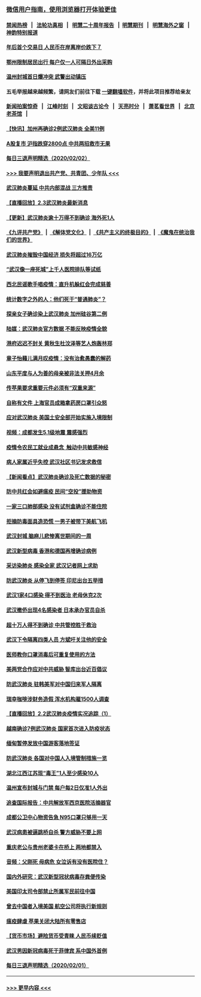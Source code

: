 ### [微信用户指南，使用浏览器打开体验更佳](https://github.com/gfw-breaker/banned-news1/blob/master/indexes/wechat-guide.md?t=0)
#### [禁闻热榜](热点新闻.md?t=0)  &nbsp;&nbsp;|&nbsp;&nbsp; [法轮功真相](https://github.com/gfw-breaker/truth/blob/master/README.md?t=0) &nbsp;&nbsp;|&nbsp;&nbsp; [明慧二十周年报告](https://github.com/gfw-breaker/mh-reports/blob/master/README.md?t=0) &nbsp;&nbsp;|&nbsp;&nbsp;[明慧期刊](https://github.com/gfw-breaker/mh-qikan) &nbsp;&nbsp;|&nbsp;&nbsp; [明慧海外之窗](https://github.com/gfw-breaker/mh-news/blob/master/README.md?t=0) &nbsp;&nbsp;|&nbsp;&nbsp; [神韵特别报道](https://github.com/gfw-breaker/mh-news/blob/master/shenyun.md?t=0)
#### [年后首个交易日 人民币在岸离岸价跌下７](../pages/nsc413/n11840366.md?t=02031322) 
#### [鄂州限制居民出行 每户仅一人可隔日外出采购](../pages/nsc413/n11839131.md?t=02031322) 
#### [温州封城首日爆冲突 武警出动镇压](../pages/nsc413/n11839881.md?t=02031322) 
#### 五毛举报越来越频繁，请网友们前往下载 [一键翻墙软件](https://github.com/gfw-breaker/ssr-accounts)，并将此项目推荐给亲友
#### [新闻拍案惊奇](https://github.com/gfw-breaker/banned-news1/blob/master/pages/link4.md) &nbsp;&nbsp;|&nbsp;&nbsp; [江峰时刻](https://github.com/gfw-breaker/banned-news1/blob/master/pages/link4.md) &nbsp;&nbsp;|&nbsp;&nbsp; [文昭谈古论今](https://github.com/gfw-breaker/banned-news1/blob/master/pages/link4.md) &nbsp;&nbsp;|&nbsp;&nbsp; [天亮时分](https://github.com/gfw-breaker/banned-news1/blob/master/pages/link4.md) &nbsp;&nbsp;|&nbsp;&nbsp; [萧茗看世界](https://github.com/gfw-breaker/banned-news1/blob/master/pages/link4.md) &nbsp;&nbsp;|&nbsp;&nbsp; [北京老茶馆](https://github.com/gfw-breaker/banned-news1/blob/master/pages/link4.md) &nbsp;&nbsp;|&nbsp;&nbsp; 
#### [【快讯】加州再确诊2例武汉肺炎 全美11例](../pages/nsc413/n11840339.md?t=02031322) 
#### [A股复市 沪指跌穿2800点 中共两招救市无果](../pages/nsc413/n11839859.md?t=02031322) 
#### [每日三退声明精选（2020/02/02）](../pages/nsc413/n11840257.md?t=02031322) 
#### [>>> 我要声明退出共产党、共青团、少年队 <<<](https://github.com/begood0513/goodnews/blob/master/quit/letter.md) 
#### [武汉肺炎蔓延 中共内部混战 三方推责](../pages/nsc413/n11839612.md?t=02031322) 
#### [【直播回放】2.3武汉肺炎最新消息](../pages/nsc413/n11840124.md?t=02031322) 
#### [【更新】武汉肺炎逾十万得不到确诊 海外死1人](../pages/nsc413/n11801312.md?t=02031322) 
#### [《九评共产党》](https://github.com/begood0513/9ping.md/blob/master/README.md) &nbsp;|&nbsp; [《解体党文化》](../../../../jtdwh.md/blob/master/README.md)  &nbsp;|&nbsp; [《共产主义的终极目的》](../../../../gczydzjmd.md/blob/master/README.md) &nbsp;|&nbsp; [《魔鬼在统治我们的世界》](../../../../mgztzwmdsj.md/blob/master/README.md) 
#### [武汉肺炎摧毁中国经济 损失将超过16万亿](../pages/nsc413/n11839723.md?t=02031322) 
#### [“武汉像一座死城”上千人医院排队等试纸](../pages/nsc413/n11839724.md?t=02031322) 
#### [西北民谣歌手唱疫情：直升机躲红会完成慈善](../pages/nsc413/n11839757.md?t=02031322) 
#### [统计数字之外的人：他们死于“普通肺炎”？](../pages/nsc413/n11839788.md?t=02031322) 
#### [探亲女子确诊染上武汉肺炎 加州硅谷第二例](../pages/nsc413/n11839784.md?t=02031322) 
#### [陆媒：武汉肺炎官方数据 不能反映疫情全貌](../pages/nsc413/n11839828.md?t=02031322) 
#### [港府迟迟不封关 黄秋生杜汶泽等艺人炮轰林郑](../pages/nsc413/n11839562.md?t=02031322) 
#### [章子怡藉儿满月叹疫情：没有治愈愚蠢的解药](../pages/nsc413/n11839428.md?t=02031322) 
#### [山东平度与人为善的母亲被非法关押4月余](../pages/nsc413/n11834949.md?t=02031322) 
#### [传苹果要求重要元件必须有“双重来源”](../pages/nsc413/n11839717.md?t=02031322) 
#### [自称有文件 上海官员成箱拿药房口罩引众怒](../pages/nsc413/n11839279.md?t=02031322) 
#### [应对武汉肺炎 美国土安全部开始实施入境限制](../pages/nsc413/n11839729.md?t=02031322) 
#### [视频：成都发生5.1级地震 震感强烈](../pages/nsc413/n11839732.md?t=02031322) 
#### [疫情令农民工就业成悬念  触动中共敏感神经](../pages/nsc413/n11839625.md?t=02031322) 
#### [病人家属近乎失控 武汉社区书记发求救信](../pages/nsc413/n11839621.md?t=02031322) 
#### [【新闻看点】武汉肺炎确诊及死亡数据的秘密](../pages/nsc413/n11839539.md?t=02031322) 
#### [防中共红会如避瘟疫 民间“空投”援助物资](../pages/nsc413/n11839313.md?t=02031322) 
#### [一家三口肺部感染 没有试剂盒确诊不能住院](../pages/nsc413/n11839581.md?t=02031322) 
#### [拒摘防毒面具造恐慌 一男子被带下美航飞机](../pages/nsc413/n11839455.md?t=02031322) 
#### [武汉封城 脑麻儿悲惨离世期间的一周](../pages/nsc413/n11839378.md?t=02031322) 
#### [武汉新型病毒 香港和德国再增确诊病例](../pages/nsc413/n11839381.md?t=02031322) 
#### [采访染肺炎 感染全家 武汉记者网上求助](../pages/nsc413/n11839411.md?t=02031322) 
#### [防武汉肺炎 从停飞到停签 印尼出台五举措](../pages/nsc413/n11839282.md?t=02031322) 
#### [武汉1家4口感染 得不到医治 老母休克2次](../pages/nsc413/n11839277.md?t=02031322) 
#### [武汉撤侨出现4名感染者 日本承办官员自杀](../pages/nsc413/n11839044.md?t=02031322) 
#### [超十万人得不到确诊 中共管控胜于救治](../pages/nsc413/n11838462.md?t=02031322) 
#### [武汉下令隔离四类人员 方斌吁关注他的安全](../pages/nsc413/n11838878.md?t=02031322) 
#### [医师教你口罩消毒后可重复使用的方法](../pages/nsc413/n11839225.md?t=02031322) 
#### [美两党合作应对中共威胁 智库出台近百倡议](../pages/nsc413/n11838437.md?t=02031322) 
#### [防武汉肺炎 驻韩美军对中国归来军人隔离](../pages/nsc413/n11838970.md?t=02031322) 
#### [瑞幸咖啡涉财务造假 浑水机构雇1500人调查](../pages/nsc413/n11838486.md?t=02031322) 
#### [【直播回放】2.2武汉肺炎疫情实况追踪（1）](../pages/nsc413/n11838871.md?t=02031322) 
#### [越南确诊7例武汉肺炎 国家首次进入防疫状态](../pages/nsc413/n11838860.md?t=02031322) 
#### [缅甸暂停发放中国游客落地签证](../pages/nsc413/n11838730.md?t=02031322) 
#### [防武汉肺炎 各国对中国人入境管制措施一览](../pages/nsc413/n11838726.md?t=02031322) 
#### [湖北江西江苏现“毒王”1人至少感染10人](../pages/nsc413/n11838670.md?t=02031322) 
#### [温州宣布封城与门禁 每户每2日仅准1人外出](../pages/nsc413/n11838748.md?t=02031322) 
#### [追查国际报告：中共解放军西京医院活摘器官](../pages/nsc413/n11838359.md?t=02031322) 
#### [成都公卫中心物资告急 N95口罩只够用一天](../pages/nsc413/n11834896.md?t=02031322) 
#### [武汉病患被逼跳桥自杀 警方威胁不要上网](../pages/nsc413/n11838521.md?t=02031322) 
#### [重庆老公与贵州老婆卡在桥上 两地都禁入](../pages/nsc413/n11838677.md?t=02031322) 
#### [音频：父刚死 母病危 女泣诉有没有医院住？](../pages/nsc413/n11838501.md?t=02031322) 
#### [国内外研究：武汉新型冠状病毒存粪便传染](../pages/nsc413/n11838353.md?t=02031322) 
#### [美国印太司令部禁止所属军民前往中国](../pages/nsc413/n11838418.md?t=02031322) 
#### [曾去中国者入境美国 航空公司将执行新规则](../pages/nsc413/n11838375.md?t=02031322) 
#### [瘟疫肆虐 苹果关闭大陆所有零售店](../pages/nsc413/n11838235.md?t=02031322) 
#### [【货币市场】避险货币受青睐 人民币续贬值](../pages/nsc413/n11838086.md?t=02031322) 
#### [武汉男因新冠病毒死于菲律宾 系中国外首例](../pages/nsc413/n11838247.md?t=02031322) 
#### [每日三退声明精选（2020/02/01）](../pages/nsc413/n11838281.md?t=02031322) 

----
#### [ >>> 更早内容 <<< ](../indexes/nsc413-earlier.md)
